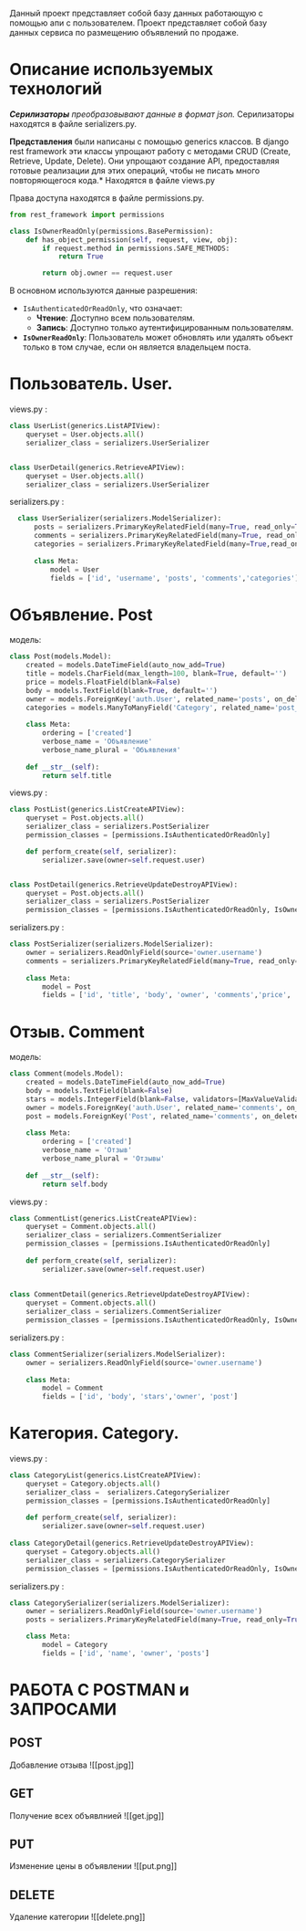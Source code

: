 Данный проект представляет собой базу данных работающую с помощью апи с пользователем. Проект представляет собой базу данных сервиса по размещению объявлений по продаже.

# Описание используемых технологий
***Серилизаторы** преобразовывают данные в формат json.*
Серилизаторы находятся в файле serializers.py.

**Представления** были написаны с помощью generics классов. В django rest framework эти классы упрощают работу с методами CRUD (Create, Retrieve, Update, Delete). Они упрощают создание API, предоставляя готовые реализации для этих операций, чтобы не писать много повторяющегося кода.* Находятся в файле views.py

Права доступа находятся в файле permissions.py.
```python
from rest_framework import permissions

class IsOwnerReadOnly(permissions.BasePermission):
    def has_object_permission(self, request, view, obj):
        if request.method in permissions.SAFE_METHODS:
            return True

        return obj.owner == request.user
```

В основном используются данные разрешения:
- `IsAuthenticatedOrReadOnly`, что означает:
    - **Чтение**: Доступно всем пользователям.
    - **Запись**: Доступно только аутентифицированным пользователям.
- **`IsOwnerReadOnly`**: Пользователь может обновлять или удалять объект только в том случае, если он является владельцем поста.
# Пользователь. User.
views.py :
```python
class UserList(generics.ListAPIView):
    queryset = User.objects.all()
    serializer_class = serializers.UserSerializer


class UserDetail(generics.RetrieveAPIView):
    queryset = User.objects.all()
    serializer_class = serializers.UserSerializer
```
serializers.py :
```python
  class UserSerializer(serializers.ModelSerializer):
      posts = serializers.PrimaryKeyRelatedField(many=True, read_only=True)
      comments = serializers.PrimaryKeyRelatedField(many=True, read_only=True)
      categories = serializers.PrimaryKeyRelatedField(many=True,read_only=True)
  
      class Meta:
          model = User
          fields = ['id', 'username', 'posts', 'comments','categories']
```

# Объявление. Post
модель:
```python
class Post(models.Model):  
    created = models.DateTimeField(auto_now_add=True)  
    title = models.CharField(max_length=100, blank=True, default='')  
    price = models.FloatField(blank=False)  
    body = models.TextField(blank=True, default='')  
    owner = models.ForeignKey('auth.User', related_name='posts', on_delete=models.CASCADE)  
    categories = models.ManyToManyField('Category', related_name='post_set', blank=True)  
  
    class Meta:  
        ordering = ['created']  
        verbose_name = 'Объявление'  
        verbose_name_plural = 'Объявления'  
  
    def __str__(self):  
        return self.title
```
views.py :
```python
class PostList(generics.ListCreateAPIView):
    queryset = Post.objects.all()
    serializer_class = serializers.PostSerializer
    permission_classes = [permissions.IsAuthenticatedOrReadOnly]

    def perform_create(self, serializer):
        serializer.save(owner=self.request.user)


class PostDetail(generics.RetrieveUpdateDestroyAPIView):
    queryset = Post.objects.all()
    serializer_class = serializers.PostSerializer
    permission_classes = [permissions.IsAuthenticatedOrReadOnly, IsOwnerReadOnly]
```
serializers.py :
```python
class PostSerializer(serializers.ModelSerializer):  
    owner = serializers.ReadOnlyField(source='owner.username')  
    comments = serializers.PrimaryKeyRelatedField(many=True, read_only=True)  
  
    class Meta:  
        model = Post  
        fields = ['id', 'title', 'body', 'owner', 'comments','price', 'categories']
```
# Отзыв. Comment 
модель:
```python
class Comment(models.Model):  
    created = models.DateTimeField(auto_now_add=True)  
    body = models.TextField(blank=False)  
    stars = models.IntegerField(blank=False, validators=[MaxValueValidator(5)])  
    owner = models.ForeignKey('auth.User', related_name='comments', on_delete=models.CASCADE)  
    post = models.ForeignKey('Post', related_name='comments', on_delete=models.CASCADE)  
  
    class Meta:  
        ordering = ['created']  
        verbose_name = 'Отзыв'  
        verbose_name_plural = 'Отзывы'  
  
    def __str__(self):  
        return self.body
```
views.py :
```python
class CommentList(generics.ListCreateAPIView):  
    queryset = Comment.objects.all()  
    serializer_class = serializers.CommentSerializer  
    permission_classes = [permissions.IsAuthenticatedOrReadOnly]  
  
    def perform_create(self, serializer):  
        serializer.save(owner=self.request.user)  
  
  
class CommentDetail(generics.RetrieveUpdateDestroyAPIView):  
    queryset = Comment.objects.all()  
    serializer_class = serializers.CommentSerializer  
    permission_classes = [permissions.IsAuthenticatedOrReadOnly, IsOwnerReadOnly]
```
serializers.py :
```python
class CommentSerializer(serializers.ModelSerializer):  
    owner = serializers.ReadOnlyField(source='owner.username')  
  
    class Meta:  
        model = Comment  
        fields = ['id', 'body', 'stars','owner', 'post']
```
# Категория. Category.
views.py :
```python
class CategoryList(generics.ListCreateAPIView):  
    queryset = Category.objects.all()  
    serializer_class =  serializers.CategorySerializer  
    permission_classes = [permissions.IsAuthenticatedOrReadOnly]  
  
    def perform_create(self, serializer):  
        serializer.save(owner=self.request.user)  
  
class CategoryDetail(generics.RetrieveUpdateDestroyAPIView):  
    queryset = Category.objects.all()  
    serializer_class = serializers.CategorySerializer  
    permission_classes = [permissions.IsAuthenticatedOrReadOnly, IsOwnerReadOnly]
```
serializers.py :
```python
class CategorySerializer(serializers.ModelSerializer):
    owner = serializers.ReadOnlyField(source='owner.username')
    posts = serializers.PrimaryKeyRelatedField(many=True, read_only=True)

    class Meta:
        model = Category
        fields = ['id', 'name', 'owner', 'posts']
```
# РАБОТА С POSTMAN и ЗАПРОСАМИ
## POST
Добавление отзыва
![[post.jpg]]
## GET
Получение всех объявлнией
![[get.jpg]]
## PUT
Изменение цены в объявлении
![[put.png]]
## DELETE
Удаление категории
![[delete.png]]